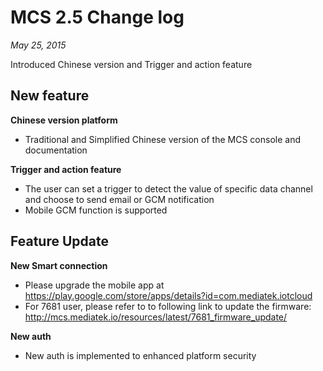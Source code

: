 # MCS 2.5 Change log
*May 25, 2015*

Introduced Chinese version and Trigger and action feature

## New feature

**Chinese version platform**

* Traditional and Simplified Chinese version of the MCS console and documentation

**Trigger and action feature**

* The user can set a trigger to detect the value of specific data channel and choose to send email or GCM notification
* Mobile GCM function is supported

## Feature Update

**New Smart connection**

* Please upgrade the mobile app at https://play.google.com/store/apps/details?id=com.mediatek.iotcloud
* For 7681 user, please refer to to following link to update the firmware: http://mcs.mediatek.io/resources/latest/7681_firmware_update/

**New auth**
* New auth is implemented to enhanced platform security
